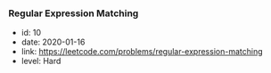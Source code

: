 ### Regular Expression Matching

* id: 10
* date: 2020-01-16
* link: https://leetcode.com/problems/regular-expression-matching
* level: Hard
